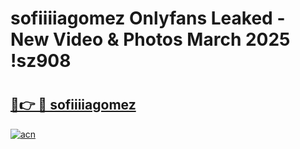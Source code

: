 # sofiiiiagomez Onlyfans Leaked - New Video & Photos March 2025 !sz908

# <h2><a href="https://eea81j.iuczelnia.edu.pl?title=sofiiiiagomez&ref=sz908">🔗👉 🔴 sofiiiiagomez</a></h2>

[![acn](https://github.com/user-attachments/assets/0f9c940e-d8b0-45ae-aac7-cd30a18b3e1c)](https://eea81j.iuczelnia.edu.pl?title=sofiiiiagomez&ref=sz908)


